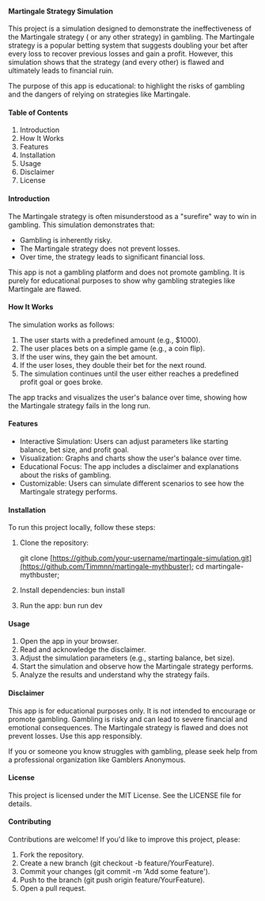 
#### Martingale Strategy Simulation


This project is a simulation designed to demonstrate the ineffectiveness of the Martingale strategy ( or any other strategy) in gambling. The Martingale strategy is a popular betting system that suggests doubling your bet after every loss to recover previous losses and gain a profit. However, this simulation shows that the strategy (and every other) is flawed and ultimately leads to financial ruin.

The purpose of this app is educational: to highlight the risks of gambling and the dangers of relying on strategies like Martingale.

#### Table of Contents
1. Introduction
2. How It Works
3. Features
4. Installation
5. Usage
6. Disclaimer
7. License

#### Introduction

The Martingale strategy is often misunderstood as a "surefire" way to win in gambling. This simulation demonstrates that:
- Gambling is inherently risky.
- The Martingale strategy does not prevent losses.
- Over time, the strategy leads to significant financial loss.

This app is not a gambling platform and does not promote gambling. It is purely for educational purposes to show why gambling strategies like Martingale are flawed.

#### How It Works

The simulation works as follows:
1. The user starts with a predefined amount (e.g., $1000).
2. The user places bets on a simple game (e.g., a coin flip).
3. If the user wins, they gain the bet amount.
4. If the user loses, they double their bet for the next round.
5. The simulation continues until the user either reaches a predefined profit goal or goes broke.

The app tracks and visualizes the user's balance over time, showing how the Martingale strategy fails in the long run.

#### Features

- Interactive Simulation: Users can adjust parameters like starting balance, bet size, and profit goal.
- Visualization: Graphs and charts show the user's balance over time.
- Educational Focus: The app includes a disclaimer and explanations about the risks of gambling.
- Customizable: Users can simulate different scenarios to see how the Martingale strategy performs.

#### Installation

To run this project locally, follow these steps:

1. Clone the repository:

    git clone [https://github.com/your-username/martingale-simulation.git](https://github.com/Timmnn/martingale-mythbuster); cd martingale-mythbuster; 

2. Install dependencies:
    bun install 

3. Run the app:
    bun run dev


#### Usage

1. Open the app in your browser.
2. Read and acknowledge the disclaimer.
3. Adjust the simulation parameters (e.g., starting balance, bet size).
4. Start the simulation and observe how the Martingale strategy performs.
5. Analyze the results and understand why the strategy fails.

#### Disclaimer

This app is for educational purposes only. It is not intended to encourage or promote gambling. Gambling is risky and can lead to severe financial and emotional consequences. The Martingale strategy is flawed and does not prevent losses. Use this app responsibly.

If you or someone you know struggles with gambling, please seek help from a professional organization like Gamblers Anonymous.

#### License

This project is licensed under the MIT License. See the LICENSE file for details.

#### Contributing

Contributions are welcome! If you'd like to improve this project, please:
1. Fork the repository.
2. Create a new branch (git checkout -b feature/YourFeature).
3. Commit your changes (git commit -m 'Add some feature').
4. Push to the branch (git push origin feature/YourFeature).
5. Open a pull request.

